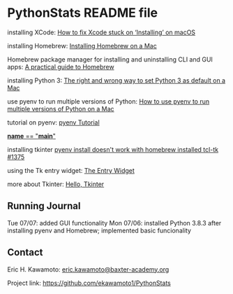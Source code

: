 # PythonStats README file

installing XCode: [How to fix Xcode stuck on ‘Installing’ on macOS](https://www.addictivetips.com/mac-os/fix-xcode-stuck-on-installing-on-macos/)

installing Homebrew: [Installing Homebrew on a Mac](https://treehouse.github.io/installation-guides/mac/homebrew)

Homebrew package manager for installing and uninstalling CLI and GUI apps: [A practical guide to Homebrew](https://flaviocopes.com/homebrew/)

installing Python 3: [The right and wrong way to set Python 3 as default on a Mac](https://opensource.com/article/19/5/python-3-default-mac)

use pyenv to run multiple versions of Python: [How to use pyenv to run multiple versions of Python on a Mac](https://opensource.com/article/20/4/pyenv)

tutorial on pyenv: [pyenv Tutorial](https://amaral.northwestern.edu/resources/guides/pyenv-tutorial)

[__name__ == "__main__"](https://stackoverflow.com/questions/419163/what-does-if-name-main-do)

installing tkinter [pyenv install doesn't work with homebrew installed tcl-tk #1375](https://github.com/pyenv/pyenv/issues/1375)

using the Tk entry widget: [The Entry Widget](https://www.geeksforgeeks.org/python-tkinter-entry-widget/)

more about Tkinter: [Hello, Tkinter](https://effbot.org/tkinterbook/tkinter-hello-tkinter.htm)

## Running Journal
Tue 07/07: added GUI functionality
Mon 07/06: installed Python 3.8.3 after installing pyenv and Homebrew; implemented basic funcionality



## Contact
Eric H. Kawamoto: eric.kawamoto@baxter-academy.org

Project link: https://github.com/ekawamoto1/PythonStats
